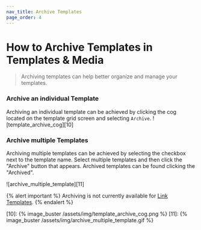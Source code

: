 ```yaml
---
nav_title: Archive Templates
page_order: 4
---
```

# How to Archive Templates in Templates & Media

> Archiving templates can help better organize and manage your templates.

### Archive an individual Template
Archiving an individual template can be achieved by clicking the cog located on the template grid screen and selecting `Archive`. ![template_archive_cog][10]


### Archive multiple Templates
Archiving multiple templates can be achieved by selecting the checkbox next to the template name.  Select multiple templates and then click the "Archive" button that appears.  Archived templates can be found clicking the "Archived".  

![archive_multiple_template][11]


{% alert important %}
Archiving is not currently available for [Link Templates]({{site.baseurl}}/user_guide/message_building_by_channel/email/link_templates/#link-templates).
{% endalert %}


[10]: {% image_buster /assets/img/template_archive_cog.png %}
[11]: {% image_buster /assets/img/archive_multiple_template.gif %}
